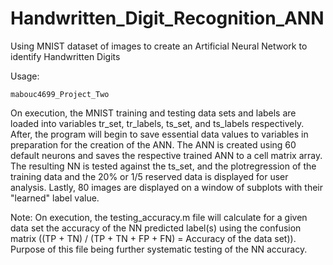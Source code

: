 # Handwritten_Digit_Recognition_ANN
Using MNIST dataset of images to create an Artificial Neural Network to identify Handwritten Digits

Usage: 

    mabouc4699_Project_Two

On execution, the MNIST training and testing data sets and labels are loaded into variables tr_set, tr_labels, ts_set, and ts_labels respectively. After, 
the program will begin to save essential data values to variables in preparation for the creation of the ANN. The ANN is created using 60 default neurons
and saves the respective trained ANN to a cell matrix array. The resulting NN is tested against the ts_set, and the plotregression of the training data and 
the 20% or 1/5 reserved data is displayed for user analysis. Lastly, 80 images are displayed on a window of subplots with their "learned" label value.

Note: On execution, the testing_accuracy.m file will calculate for a given data set the accuracy of the NN predicted label(s) using the confusion matrix 
((TP + TN) / (TP + TN + FP + FN) = Accuracy of the data set)). Purpose of this file being further systematic testing of the NN accuracy.
